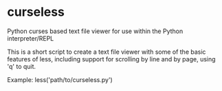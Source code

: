 # curseless
Python curses based text file viewer for use within the Python interpreter/REPL

This is a short script to create a text file viewer with some of the basic features of less, 
including support for scrolling by line and by page, using 'q' to quit.

Example:
less('path/to/curseless.py')
